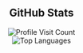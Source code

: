 <div align="center">
  <h2>GitHub Stats</h2>

  <img src="https://visitcount.itsvg.in/api?id=rubenpeq&icon=0&color=0" alt="Profile Visit Count"/>
  </br>
  <img src="https://github-readme-stats.vercel.app/api/top-langs/?username=rubenpeq&theme=dark&hide_border=false&include_all_commits=false&count_private=true&layout=compact" alt="Top Languages"/>
</div>
